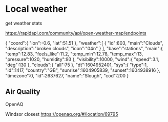 # Local weather

get weather stats

https://rapidapi.com/community/api/open-weather-map/endpoints


{
   "coord":{
      "lon":-0.6,
      "lat":51.51
   },
   "weather":[
      {
         "id":803,
         "main":"Clouds",
         "description":"broken clouds",
         "icon":"04n"
      }
   ],
   "base":"stations",
   "main":{
      "temp":12.83,
      "feels_like":11.2,
      "temp_min":12.78,
      "temp_max":13,
      "pressure":1020,
      "humidity":93
   },
   "visibility":10000,
   "wind":{
      "speed":3.1,
      "deg":130
   },
   "clouds":{
      "all":75
   },
   "dt":1604952401,
   "sys":{
      "type":1,
      "id":1417,
      "country":"GB",
      "sunrise":1604905839,
      "sunset":1604938916
   },
   "timezone":0,
   "id":2637627,
   "name":"Slough",
   "cod":200
}



## Air Quality

OpenAQ

Windsor closest
https://openaq.org/#/location/69795

